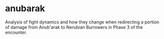 # anubarak
Analysis of fight dynamics and how they change when redirecting a portion of damage from Anub'arak to Nerubian Burrowers in Phase 3 of the encounter.
